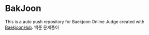 # BakJoon
This is a auto push repository for Baekjoon Online Judge created with [BaekjoonHub](https://github.com/BaekjoonHub/BaekjoonHub)\.
백준 문제풀이
